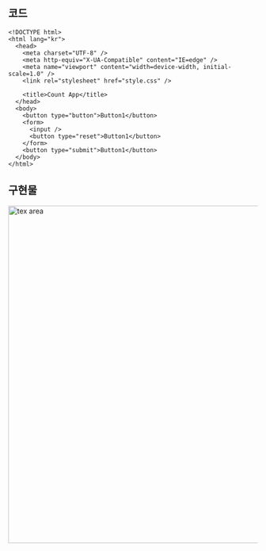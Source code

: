 ## 코드
```
<!DOCTYPE html>
<html lang="kr">
  <head>
    <meta charset="UTF-8" />
    <meta http-equiv="X-UA-Compatible" content="IE=edge" />
    <meta name="viewport" content="width=device-width, initial-scale=1.0" />
    <link rel="stylesheet" href="style.css" />

    <title>Count App</title>
  </head>
  <body>
    <button type="button">Button1</button>
    <form>
      <input />
      <button type="reset">Button1</button>
    </form>
    <button type="submit">Button1</button>
  </body>
</html>
```

## 구현물
<img width="681" alt="tex area" src="https://user-images.githubusercontent.com/75591730/166640035-77931374-b41a-48a7-8204-5284b82cae40.png">
